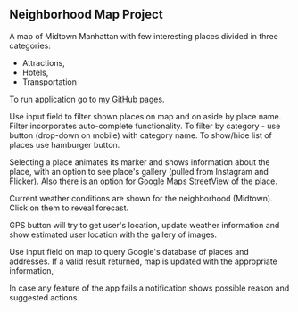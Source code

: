 ## Neighborhood Map Project

A map of Midtown Manhattan with few interesting places divided in
three categories:
- Attractions,
- Hotels,
- Transportation

To run application go to [my GitHub pages](http://dchernik.github.io).

Use input field to filter shown places on map and on aside by place name.
Filter incorporates auto-complete functionality. To filter by category -
use button (drop-down on mobile) with category name. To show/hide list of
places use hamburger button.

Selecting a place animates its marker and shows information about the place,
with an option to see place's gallery (pulled from Instagram and Flicker).
Also there is an option for Google Maps StreetView of the place.

Current weather conditions are shown for the neighborhood (Midtown). Click
on them to reveal forecast.

GPS button will try to get user's location, update weather information and
show estimated user location with the gallery of images.

Use input field on map to query Google's database of places and addresses.
If a valid result returned, map is updated with the appropriate information,

In case any feature of the app fails a notification shows possible reason
and suggested actions.
